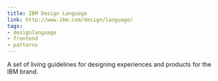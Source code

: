 ```yaml
---
title: IBM Design Language
link: http://www.ibm.com/design/language/
tags: 
- designlanguage
- frontend
- patterns
---
```


A set of living guidelines for designing experiences and products for the IBM brand.
